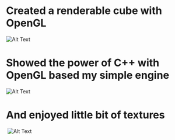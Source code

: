 # Created a renderable cube with OpenGL

![Alt Text](https://media.giphy.com/media/KDETd06f6dnLuKrmQj/giphy.gif)

# Showed the power of C++ with OpenGL based my simple engine

![Alt Text](https://media.giphy.com/media/S8kS9TLGUw2T6Ghr1L/giphy.gif)

# And enjoyed little bit of textures

<a href="https://imgflip.com/gif/3486yl"><img src="https://i.imgflip.com/3486yl.gif" title=""/></a>
![Alt Text](https://media.giphy.com/media/hpM8VJUfij4uqp0ygE/giphy.gif)
<a href="https://gph.is/g/4zwozVw"><img src="https://media.giphy.com/media/hpM8VJUfij4uqp0ygE/giphy.gif" title=""/></a>

